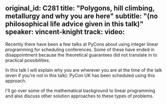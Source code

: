 original_id: C281
title: "Polygons, hill climbing, metallurgy and why you are here"
subtitle: "(no philosophical life advice given in this talk)"
speaker: vincent-knight
track: 
video:
---
Recently there have been a few talks at PyCons about using integer linear programming for scheduling conferences. Some of these have ended in disappointment because the theoretical guarantees did not translate in to practical possibilities.

In this talk I will explain why you are wherever you are at the time of the talk (even if you're not in this talk): PyCon UK has been scheduled using this approach.

I'll go over some of the mathematical background to linear programming and also discuss other solution approaches to these types of problems.